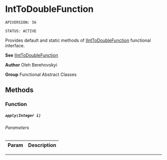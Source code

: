 # IntToDoubleFunction

`APIVERSION: 56`

`STATUS: ACTIVE`

Provides default and static methods of [IIntToDoubleFunction](/docs/Functional-Interfaces/IIntToDoubleFunction.md) functional interface.


**See** [IIntToDoubleFunction](/docs/Functional-Interfaces/IIntToDoubleFunction.md)


**Author** Oleh Berehovskyi


**Group** Functional Abstract Classes

## Methods
### Function
##### `apply(Integer i)`
###### Parameters
|Param|Description|
|---|---|

---
